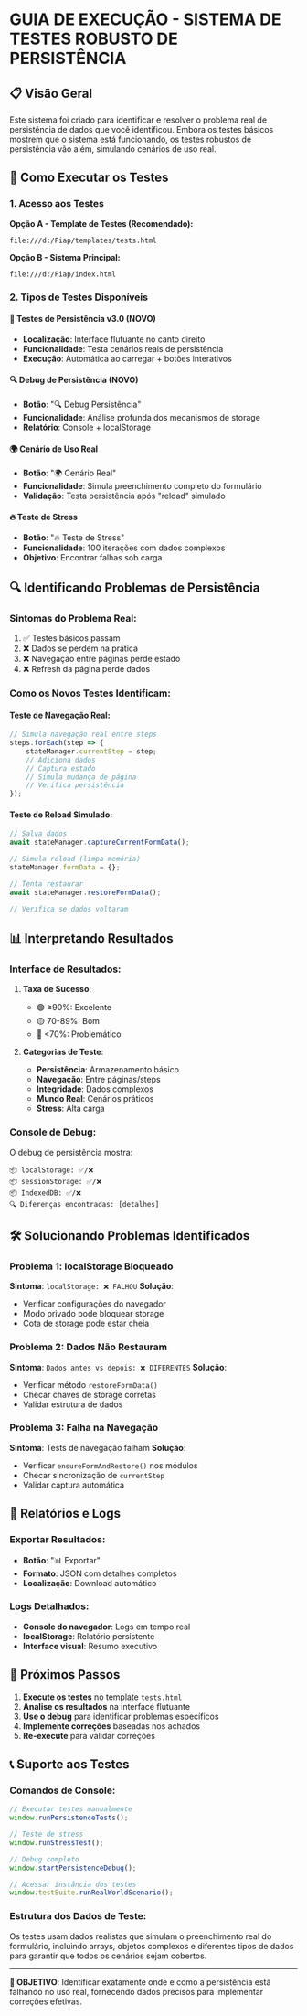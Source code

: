 # GUIA DE EXECUÇÃO - SISTEMA DE TESTES ROBUSTO DE PERSISTÊNCIA

## 📋 Visão Geral

Este sistema foi criado para identificar e resolver o problema real de persistência de dados que você identificou. Embora os testes básicos mostrem que o sistema está funcionando, os testes robustos de persistência vão além, simulando cenários de uso real.

## 🚀 Como Executar os Testes

### 1. Acesso aos Testes

**Opção A - Template de Testes (Recomendado):**
```
file:///d:/Fiap/templates/tests.html
```

**Opção B - Sistema Principal:**
```
file:///d:/Fiap/index.html
```

### 2. Tipos de Testes Disponíveis

#### 🧪 **Testes de Persistência v3.0** (NOVO)
- **Localização**: Interface flutuante no canto direito
- **Funcionalidade**: Testa cenários reais de persistência
- **Execução**: Automática ao carregar + botões interativos

#### 🔍 **Debug de Persistência** (NOVO)
- **Botão**: "🔍 Debug Persistência"
- **Funcionalidade**: Análise profunda dos mecanismos de storage
- **Relatório**: Console + localStorage

#### 🌍 **Cenário de Uso Real**
- **Botão**: "🌍 Cenário Real"
- **Funcionalidade**: Simula preenchimento completo do formulário
- **Validação**: Testa persistência após "reload" simulado

#### 🔥 **Teste de Stress**
- **Botão**: "🔥 Teste de Stress"
- **Funcionalidade**: 100 iterações com dados complexos
- **Objetivo**: Encontrar falhas sob carga

## 🔍 Identificando Problemas de Persistência

### Sintomas do Problema Real:
1. ✅ Testes básicos passam
2. ❌ Dados se perdem na prática
3. ❌ Navegação entre páginas perde estado
4. ❌ Refresh da página perde dados

### Como os Novos Testes Identificam:

#### **Teste de Navegação Real:**
```javascript
// Simula navegação real entre steps
steps.forEach(step => {
    stateManager.currentStep = step;
    // Adiciona dados
    // Captura estado
    // Simula mudança de página
    // Verifica persistência
});
```

#### **Teste de Reload Simulado:**
```javascript
// Salva dados
await stateManager.captureCurrentFormData();

// Simula reload (limpa memória)
stateManager.formData = {};

// Tenta restaurar
await stateManager.restoreFormData();

// Verifica se dados voltaram
```

## 📊 Interpretando Resultados

### Interface de Resultados:

1. **Taxa de Sucesso**:
   - 🟢 ≥90%: Excelente
   - 🟡 70-89%: Bom
   - 🔴 <70%: Problemático

2. **Categorias de Teste**:
   - **Persistência**: Armazenamento básico
   - **Navegação**: Entre páginas/steps
   - **Integridade**: Dados complexos
   - **Mundo Real**: Cenários práticos
   - **Stress**: Alta carga

### Console de Debug:

O debug de persistência mostra:
```
📦 localStorage: ✅/❌
📦 sessionStorage: ✅/❌
📦 IndexedDB: ✅/❌
🔍 Diferenças encontradas: [detalhes]
```

## 🛠️ Solucionando Problemas Identificados

### Problema 1: localStorage Bloqueado
**Sintoma**: `localStorage: ❌ FALHOU`
**Solução**:
- Verificar configurações do navegador
- Modo privado pode bloquear storage
- Cota de storage pode estar cheia

### Problema 2: Dados Não Restauram
**Sintoma**: `Dados antes vs depois: ❌ DIFERENTES`
**Solução**:
- Verificar método `restoreFormData()`
- Checar chaves de storage corretas
- Validar estrutura de dados

### Problema 3: Falha na Navegação
**Sintoma**: Tests de navegação falham
**Solução**:
- Verificar `ensureFormAndRestore()` nos módulos
- Checar sincronização de `currentStep`
- Validar captura automática

## 📝 Relatórios e Logs

### Exportar Resultados:
- **Botão**: "📊 Exportar"
- **Formato**: JSON com detalhes completos
- **Localização**: Download automático

### Logs Detalhados:
- **Console do navegador**: Logs em tempo real
- **localStorage**: Relatório persistente
- **Interface visual**: Resumo executivo

## 🎯 Próximos Passos

1. **Execute os testes** no template `tests.html`
2. **Analise os resultados** na interface flutuante
3. **Use o debug** para identificar problemas específicos
4. **Implemente correções** baseadas nos achados
5. **Re-execute** para validar correções

## 📞 Suporte aos Testes

### Comandos de Console:
```javascript
// Executar testes manualmente
window.runPersistenceTests();

// Teste de stress
window.runStressTest();

// Debug completo
window.startPersistenceDebug();

// Acessar instância dos testes
window.testSuite.runRealWorldScenario();
```

### Estrutura dos Dados de Teste:
Os testes usam dados realistas que simulam o preenchimento real do formulário, incluindo arrays, objetos complexos e diferentes tipos de dados para garantir que todos os cenários sejam cobertos.

---

**🎯 OBJETIVO**: Identificar exatamente onde e como a persistência está falhando no uso real, fornecendo dados precisos para implementar correções efetivas.
